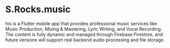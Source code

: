 # S.Rocks.music
his is a Flutter mobile app that provides professional music services like Music Production, Mixing & Mastering, Lyric Writing, and Vocal Recording. The content is fully dynamic and managed through Firebase Firestore, and future versions will support real backend audio processing and file storage.
